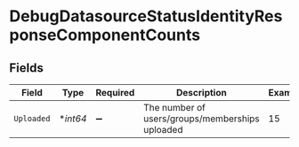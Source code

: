 # DebugDatasourceStatusIdentityResponseComponentCounts


## Fields

| Field                                           | Type                                            | Required                                        | Description                                     | Example                                         |
| ----------------------------------------------- | ----------------------------------------------- | ----------------------------------------------- | ----------------------------------------------- | ----------------------------------------------- |
| `Uploaded`                                      | **int64*                                        | :heavy_minus_sign:                              | The number of users/groups/memberships uploaded | 15                                              |